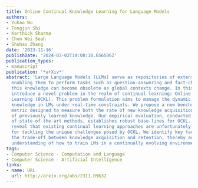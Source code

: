 ```yaml
---
title: Online Continual Knowledge Learning for Language Models
authors:
- Yuhao Wu
- Tongjun Shi
- Karthick Sharma
- Chun Wei Seah
- Shuhao Zhang
date: '2023-11-16'
publishDate: '2024-03-02T14:08:30.656506Z'
publication_types:
- manuscript
publication: '*arXiv*'
abstract: 'Large Language Models (LLMs) serve as repositories of extensive world knowledge,
  enabling them to perform tasks such as question-answering and fact-checking. However,
  this knowledge can become obsolete as global contexts change. In this paper, we
  introduce a novel problem in the realm of continual learning: Online Continual Knowledge
  Learning (OCKL). This problem formulation aims to manage the dynamic nature of world
  knowledge in LMs under real-time constraints. We propose a new benchmark and evaluation
  metric designed to measure both the rate of new knowledge acquisition and the retention
  of previously learned knowledge. Our empirical evaluation, conducted using a variety
  of state-of-the-art methods, establishes robust base-lines for OCKL. Our results
  reveal that existing continual learning approaches are unfortunately insufficient
  for tackling the unique challenges posed by OCKL. We identify key factors that influence
  the trade-off between knowledge acquisition and retention, thereby advancing our
  understanding of how to train LMs in a continually evolving environment.'
tags:
- Computer Science - Computation and Language
- Computer Science - Artificial Intelligence
links:
- name: URL
  url: http://arxiv.org/abs/2311.09632
---
```

